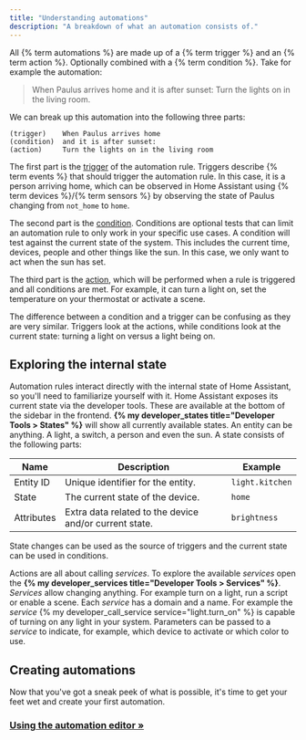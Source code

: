 ```yaml
---
title: "Understanding automations"
description: "A breakdown of what an automation consists of."
---
```


All {% term automations %} are made up of a {% term trigger %} and an {% term action %}. Optionally combined with a {% term condition %}. Take for example the automation:

> When Paulus arrives home and it is after sunset: Turn the lights on in the living room.

We can break up this automation into the following three parts:

```text
(trigger)    When Paulus arrives home
(condition)  and it is after sunset:
(action)     Turn the lights on in the living room
```

The first part is the [trigger](/docs/automation/trigger/) of the automation rule. Triggers describe {% term events %} that should trigger the automation rule. In this case, it is a person arriving home, which can be observed in Home Assistant using {% term devices %}/{% term sensors %} by observing the state of Paulus changing from `not_home` to `home`.

The second part is the [condition](/docs/automation/condition/). Conditions are optional tests that can limit an automation rule to only work in your specific use cases. A condition will test against the current state of the system. This includes the current time, devices, people and other things like the sun. In this case, we only want to act when the sun has set.

The third part is the [action](/docs/automation/action/), which will be performed when a rule is triggered and all conditions are met. For example, it can turn a light on, set the temperature on your thermostat or activate a scene.

<div class='note'>
The difference between a condition and a trigger can be confusing as they are very similar. Triggers look at the actions, while conditions look at the current state: turning a light on versus a light being on.
</div>

## Exploring the internal state

Automation rules interact directly with the internal state of Home Assistant, so you'll need to familiarize yourself with it. Home Assistant exposes its current state via the developer tools. These are available at the bottom of the sidebar in the frontend. **{% my developer_states title="Developer Tools > States" %}** will show all currently available states. An entity can be anything. A light, a switch, a person and even the sun. A state consists of the following parts:

| Name | Description | Example |
| ---- | ----- | ---- |
| Entity ID | Unique identifier for the entity. | `light.kitchen`
| State | The current state of the device. | `home`
| Attributes | Extra data related to the device and/or current state. | `brightness`

State changes can be used as the source of triggers and the current state can be used in conditions.

Actions are all about calling *services*. To explore the available *services* open the **{% my developer_services title="Developer Tools > Services" %}**. *Services* allow changing anything. For example turn on a light, run a script or enable a scene. Each *service* has a domain and a name. For example the *service* {% my developer_call_service service="light.turn_on" %} is capable of turning on any light in your system. Parameters can be passed to a *service* to indicate, for example, which device to activate or which color to use.

## Creating automations

Now that you've got a sneak peek of what is possible, it's time to get your feet wet and create your first automation.

### [Using the automation editor &raquo;](/docs/automation/editor/)
